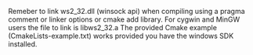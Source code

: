 Remeber to link ws2_32.dll (winsock api) when compiling using a pragma comment or linker options or cmake add library.
For cygwin and MinGW users the file to link is libws2_32.a
The provided Cmake example (CmakeLists-example.txt) works provided you have the windows SDK installed.
